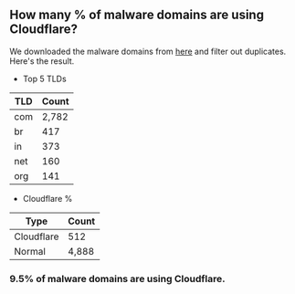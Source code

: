 ## How many % of malware domains are using Cloudflare?


We downloaded the malware domains from [here](https://urlhaus.abuse.ch) and filter out duplicates.
Here's the result.


[//]: # (start replacement)


- Top 5 TLDs

| TLD | Count |
| --- | --- |
| com | 2,782 |
| br | 417 |
| in | 373 |
| net | 160 |
| org | 141 |


- Cloudflare %

| Type | Count |
| --- | --- |
| Cloudflare | 512 |
| Normal | 4,888 |


### 9.5% of malware domains are using Cloudflare.